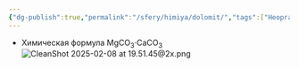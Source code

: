 ```yaml
---
{"dg-publish":true,"permalink":"/sfery/himiya/dolomit/","tags":["Неорганика"]}
---
```


- Химическая формула MgCO<sub>3</sub>·CaCO<sub>3</sub>
![CleanShot 2025-02-08 at 19.51.45@2x.png](/img/user/%D0%90%D1%80%D1%85%D0%B8%D0%B2/%D0%9A%D1%8D%D1%88/CleanShot%202025-02-08%20at%2019.51.45@2x.png)